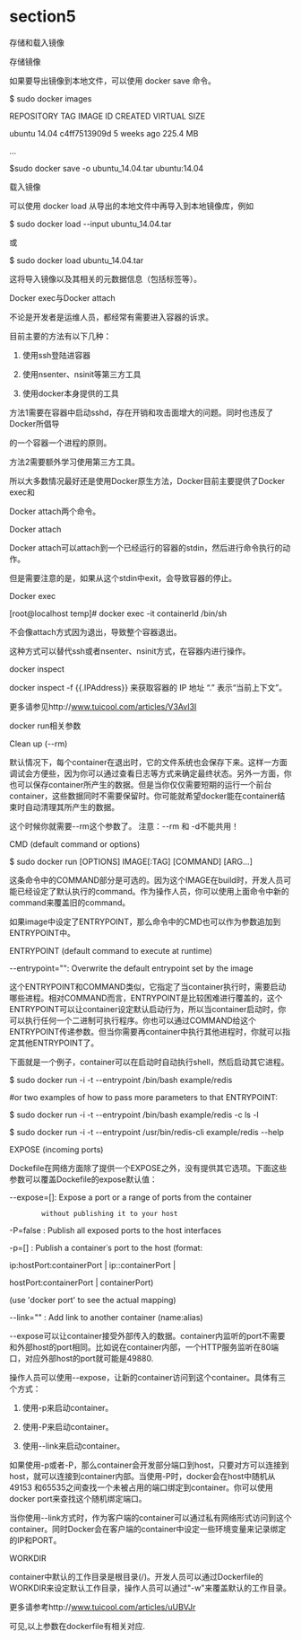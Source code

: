 # section5

存储和载入镜像

存储镜像



如果要导出镜像到本地文件，可以使用 docker save 命令。



$ sudo docker images

REPOSITORY          TAG                 IMAGE ID            CREATED             VIRTUAL SIZE

ubuntu              14.04               c4ff7513909d        5 weeks ago         225.4 MB

...

$sudo docker save -o ubuntu\_14.04.tar ubuntu:14.04



载入镜像



可以使用 docker load 从导出的本地文件中再导入到本地镜像库，例如



$ sudo docker load --input ubuntu\_14.04.tar



或



$ sudo docker load ubuntu\_14.04.tar



这将导入镜像以及其相关的元数据信息（包括标签等）。





Docker exec与Docker attach



不论是开发者是运维人员，都经常有需要进入容器的诉求。

目前主要的方法有以下几种：

1. 使用ssh登陆进容器

2. 使用nsenter、nsinit等第三方工具

3. 使用docker本身提供的工具



方法1需要在容器中启动sshd，存在开销和攻击面增大的问题。同时也违反了Docker所倡导

的一个容器一个进程的原则。

方法2需要额外学习使用第三方工具。

所以大多数情况最好还是使用Docker原生方法，Docker目前主要提供了Docker exec和

Docker attach两个命令。



Docker attach



Docker attach可以attach到一个已经运行的容器的stdin，然后进行命令执行的动作。

但是需要注意的是，如果从这个stdin中exit，会导致容器的停止。



Docker exec



\[root@localhost temp\]\# docker exec -it containerId /bin/sh

不会像attach方式因为退出，导致整个容器退出。

这种方式可以替代ssh或者nsenter、nsinit方式，在容器内进行操作。



docker inspect

docker inspect -f {{.IPAddress}} 来获取容器的 IP 地址 “.” 表示“当前上下文”。

更多请参见http://www.tuicool.com/articles/V3AvI3I



docker run相关参数

Clean up \(--rm\)



默认情况下，每个container在退出时，它的文件系统也会保存下来。这样一方面调试会方便些，因为你可以通过查看日志等方式来确定最终状态。另外一方面，你也可以保存container所产生的数据。但是当你仅仅需要短期的运行一个前台container，这些数据同时不需要保留时。你可能就希望docker能在container结束时自动清理其所产生的数据。

这个时候你就需要--rm这个参数了。 注意：--rm 和 -d不能共用！ 



CMD \(default command or options\)



$ sudo docker run \[OPTIONS\] IMAGE\[:TAG\] \[COMMAND\] \[ARG...\]



这条命令中的COMMAND部分是可选的。因为这个IMAGE在build时，开发人员可能已经设定了默认执行的command。作为操作人员，你可以使用上面命令中新的command来覆盖旧的command。



如果image中设定了ENTRYPOINT，那么命令中的CMD也可以作为参数追加到ENTRYPOINT中。



ENTRYPOINT \(default command to execute at runtime\)



--entrypoint="": Overwrite the default entrypoint set by the image



这个ENTRYPOINT和COMMAND类似，它指定了当container执行时，需要启动哪些进程。相对COMMAND而言，ENTRYPOINT是比较困难进行覆盖的，这个ENTRYPOINT可以让container设定默认启动行为，所以当container启动时，你可以执行任何一个二进制可执行程序。你也可以通过COMMAND给这个ENTRYPOINT传递参数。但当你需要再container中执行其他进程时，你就可以指定其他ENTRYPOINT了。



下面就是一个例子，container可以在启动时自动执行shell，然后启动其它进程。



$ sudo docker run -i -t --entrypoint /bin/bash example/redis

\#or two examples of how to pass more parameters to that ENTRYPOINT:

$ sudo docker run -i -t --entrypoint /bin/bash example/redis -c ls -l

$ sudo docker run -i -t --entrypoint /usr/bin/redis-cli example/redis --help



EXPOSE \(incoming ports\)



Dockefile在网络方面除了提供一个EXPOSE之外，没有提供其它选项。下面这些参数可以覆盖Dockefile的expose默认值：



--expose=\[\]: Expose a port or a range of ports from the container

            without publishing it to your host

-P=false   : Publish all exposed ports to the host interfaces

-p=\[\]      : Publish a container᾿s port to the host \(format:

  ip:hostPort:containerPort \| ip::containerPort \|

  hostPort:containerPort \| containerPort\)

  \(use 'docker port' to see the actual mapping\)

--link=""  : Add link to another container \(name:alias\)



--expose可以让container接受外部传入的数据。container内监听的port不需要和外部host的port相同。比如说在container内部，一个HTTP服务监听在80端口，对应外部host的port就可能是49880.



操作人员可以使用--expose，让新的container访问到这个container。具体有三个方式：



1. 使用-p来启动container。



2. 使用-P来启动container。



3. 使用--link来启动container。



如果使用-p或者-P，那么container会开发部分端口到host，只要对方可以连接到host，就可以连接到container内部。当使用-P时，docker会在host中随机从49153 和65535之间查找一个未被占用的端口绑定到container。你可以使用docker port来查找这个随机绑定端口。



当你使用--link方式时，作为客户端的container可以通过私有网络形式访问到这个container。同时Docker会在客户端的container中设定一些环境变量来记录绑定的IP和PORT。



WORKDIR



container中默认的工作目录是根目录\(/\)。开发人员可以通过Dockerfile的WORKDIR来设定默认工作目录，操作人员可以通过"-w"来覆盖默认的工作目录。

更多请参考http://www.tuicool.com/articles/uUBVJr



可见,以上参数在dockerfile有相关对应.

